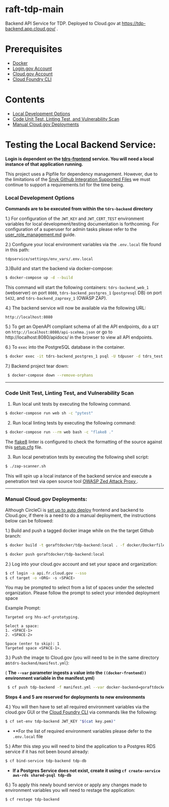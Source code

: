 # raft-tdp-main

Backend API Service for TDP. Deployed to Cloud.gov at https://tdp-backend.app.cloud.gov/ .

# Prerequisites

- [Docker](https://docs.docker.com/docker-for-mac/install/)  
- [Login.gov Account](https://login.gov/)
- [Cloud.gov Account](https://cloud.gov/)
- [Cloud Foundry CLI](https://docs.cloudfoundry.org/cf-cli/install-go-cli.html)

# Contents

- [Local Development Options](#Local-Development-Options)
- [Code Unit Test, Linting Test, and Vulnerability Scan](#Code-Unit-Test,-Linting-Test,-and-Vulnerability-Scan)
- [Manual Cloud.gov Deployments](#Manual-Cloud.gov-Deployments)

# Testing the Local Backend Service:

  **Login is dependent on the [tdrs-frontend](../tdrs-frontend/README.md) service. You will need a local instance of that application running.**
  
This project uses a Pipfile for dependency management. However, due to the limitations of the [Snyk Github Integration Supported Files](https://support.snyk.io/hc/en-us/articles/360000911957-Language-support) we must continue to support a requirements.txt for the time being.

  
### Local Development Options

**Commands are to be executed from within the `tdrs-backend` directory**

1.) For configuration of the `JWT_KEY` and `JWT_CERT_TEST` environment variables for local development/testing documentation is forthcoming. For configuration of a superuser for admin tasks please refer to the [user_role_management.md](docs/user_role_management.md) guide. 

2.) Configure your local environment variables via the  `.env.local` file found in this path:

```tdpservice/settings/env_vars/.env.local```


3.)Build and start the backend via docker-compose: 


```bash
$ docker-compose up -d --build
```
This command will start the following containers: `tdrs-backend_web_1` (webserver) on port `8080`, `tdrs-backend_postgres_1` (`postgresql` DB) on port `5432`, and `tdrs-backend_zaproxy_1` (OWASP ZAP).


4.) The backend service will now be available via the following URL: 
```
http://localhost:8080
```

5.) To get an OpenAPI compliant schema of all the API endpoints, do a `GET` on `http://localhost:8080/api-scehma.json` or go to http://localhost:8080/apidocs/ in the browser to view all API endpoints.

6.) To `exec` into the PostgreSQL database in the container. 

```bash
$ docker exec -it tdrs-backend_postgres_1 psql -U tdpuser -d tdrs_test
```


7.) Backend project tear down: 

```bash
 $ docker-compose down --remove-orphans
```

----
### Code Unit Test, Linting Test, and Vulnerability Scan

1. Run local unit tests by executing the following command.

```bash
$ docker-compose run web sh -c "pytest"
```

2. Run local linting tests by executing the following command:

```bash
$ docker-compose run --rm web bash -c "flake8 ."
```

The [flake8](https://flake8.pycqa.org/en/latest/) linter is configured to check the formatting of the source against this [setup.cfg](https://github.com/raft-tech/TANF-app/blob/raft-tdp-main/tdrs-backend/setup.cfg#L20-L34) file. 

3. Run local penetration tests by executing the following shell script:

```bash
$ ./zap-scanner.sh
```

This will spin up a local instance of the backend service and execute a penetration test via open source tool [OWASP Zed Attack Proxy ](https://owasp.org/www-project-zap/).

----

### Manual Cloud.gov Deployments:

Although CircleCi is [set up to auto deploy](https://github.com/raft-tech/TANF-app/blob/raft-tdp-main/.circleci/config.yml#L131) frontend and backend to Cloud.gov, if there is a need to do a manual deployment, the instructions below can be followed:


1.) Build and push a tagged docker image while on the the target Github branch:

```bash
$ docker build -t goraftdocker/tdp-backend:local . -f docker/Dockerfile.dev

$ docker push goraftdocker/tdp-backend:local
```


2.) Log into your cloud.gov account and set your space and organization:

```bash
$ cf login -a api.fr.cloud.gov --sso
$ cf target -o <ORG> -s <SPACE>
```

You may be prompted to select from a list of spaces under the selected organization. Please follow the prompt to select your intended deployment space


Example Prompt:
```
Targeted org hhs-acf-prototyping.

Select a space:
1. <SPACE-1>
2. <SPACE-2>

Space (enter to skip): 1
Targeted space <SPACE-1>.
```

3.) Push the image to Cloud.gov (you will need to be in the same directory as`tdrs-backend/manifest.yml`):

( **The `--var` parameter ingests a value into the ``((docker-frontend))`` environment variable in the manifest.yml**)

```bash
 $ cf push tdp-backend -f manifest.yml --var docker-backend=goraftdocker/tdp-backend:local
```

**Steps 4 and 5 are reserved for deployments to new environments**


4.) You will then have to set all required environment variables via the cloud.gov GUI or the [Cloud Foundry CLI](https://docs.cloudfoundry.org/cf-cli/install-go-cli.html) via commands like the following:

 ```bash
 $ cf set-env tdp-backend JWT_KEY "$(cat key.pem)"
 ```
 
- **For the list of required environment variables please defer to the `.env.local` file

5.) After this step you will need to bind the application to a Postgres RDS service if it has not been bound already: 
```bash
$ cf bind-service tdp-backend tdp-db
```

- **If a Postgres Service does not exist, create it using `cf create-service aws-rds shared-psql tdp-db`**

6.) To apply this newly bound service or apply any changes made to environment variables you will need to restage the application:
```bash
$ cf restage tdp-backend
```
